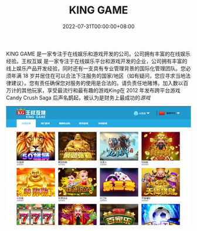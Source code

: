 ﻿---
title: "KING GAME"
description: "KING GAME是一家专注于网络游戏的公司"
date: 2022-07-31T00:00:00+08:00
lastmod: 2022-07-31T00:00:00+08:00
draft: false
authors: ["Metabd"]
featuredImage: "king-game.png"
tags: ["Gambling","KING GAME"]
categories: ["nfts"]
nfts: ["Gambling"]
blockchain: "EOS"
website: "https://dappradar.com/deeplink/2288"
twitter: ""
discord: ""
telegram: ""
github: ""
youtube: ""
twitch: ""
facebook: ""
instagram: ""
reddit: "https://www.reddit.com/"
medium: ""
steam: ""
gitbook: ""
googleplay: ""
appstore: ""
status: "Live"
weight: 
lightgallery: true
toc: true
pinned: false
recommend: false
recommend1: false
---
KING GAME 是一家专注于在线娱乐和游戏开发的公司。公司拥有丰富的在线娱乐经验。王权互娱 是一家专注于在线娱乐平台和游戏开发的企业，公司拥有丰富的线上娱乐产品开发经验，同时还有一支具有专业管理背景的国际化管理团队。您必须年满 18 岁并居住在可以合法下注服务的国家/地区（如有疑问，您应寻求当地法律建议）。您有责任确保您对服务的使用是合法的。请负责任地赌博。加入数以百万计的其他玩家，享受最流行和最有趣的游戏*King*在 2012 年发布跨平台游戏 Candy Crush Saga 后声名鹊起，被认为是财务上最成功的*游戏* 

![1](1.jpg)